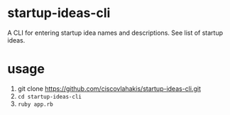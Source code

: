# startup-ideas-cli
A CLI for entering startup idea names and descriptions.
See list of startup ideas.

# usage
1. git clone https://github.com/ciscovlahakis/startup-ideas-cli.git
2. `cd startup-ideas-cli`
3. `ruby app.rb`
